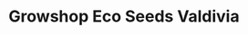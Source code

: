 ---
title: "Growshop Eco Seeds Valdivia"
url: /valdivia/growshop-eco-seeds-valdivia/
shop: cannabis
---